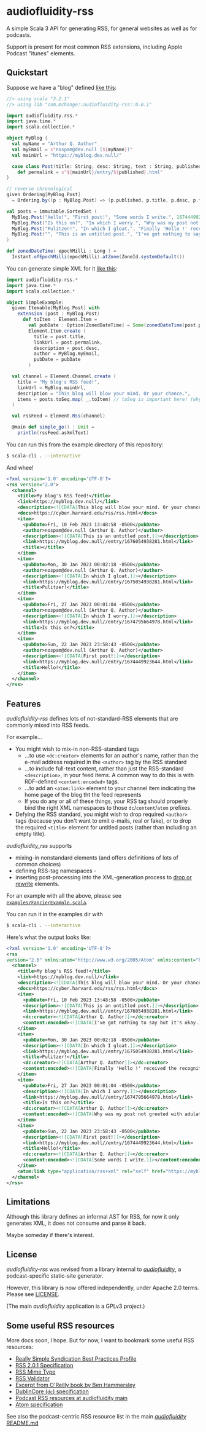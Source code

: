 # audiofluidity-rss

A simple Scala 3 API for generating RSS, for general websites as well as for podcasts.

Support is present for most common RSS extensions, including Apple Podcast "itunes" elements.

## Quickstart

Suppose we have a "blog" defined [like this](example/Setup.scala):

```scala
//> using scala "3.2.1"
//> using lib "com.mchange::audiofluidity-rss::0.0.1"

import audiofluidity.rss.*
import java.time.*
import scala.collection.*

object MyBlog {
  val myName = "Arthur Q. Author"
  val myEmail = s"nospam@dev.null (${myName})"
  val mainUrl = "https://myblog.dev.null/"

  case class Post(title: String, desc: String, text : String, published : Long):
    def permalink = s"${mainUrl}/entry/${published}.html"
}

// reverse chronological
given Ordering[MyBlog.Post]
  = Ordering.by((p : MyBlog.Post) => (p.published, p.title, p.desc, p.text)).reverse

val posts = immutable.SortedSet (
  MyBlog.Post("Hello!", "First post!", "Some words I write.", 1674449923644),
  MyBlog.Post("Is this on?", "In which I worry.", "Why was my post not greeted with adulation?", 1674795664978),
  MyBlog.Post("Pulitzer!", "In which I gloat.", "Finally 'Hello !' received the recognition it deserves.", 1675054938281),
  MyBlog.Post("", "This is an untitled post.", "I've got nothing to say but it's okay.", 1676054938281),
)

def zonedDateTime( epochMilli : Long ) =
  Instant.ofEpochMilli(epochMilli).atZone(ZoneId.systemDefault())
```

You can generate simple XML for it [like this](example/SimpleExample.scala):

```scala
import audiofluidity.rss.*
import java.time.*
import scala.collection.*

object SimpleExample:
  given Itemable[MyBlog.Post] with
    extension (post : MyBlog.Post)
      def toItem : Element.Item =
        val pubDate : Option[ZonedDateTime] = Some(zonedDateTime(post.published))
        Element.Item.create (
          title = post.title,
          linkUrl = post.permalink,
          description = post.desc,
          author = MyBlog.myEmail,
          pubDate = pubDate
        )

  val channel = Element.Channel.create (
    title = "My blog's RSS feed!",
    linkUrl = MyBlog.mainUrl,
    description = "This blog will blow your mind. Or your chance.",
    items = posts.toSeq.map( _.toItem) // toSeq is important here! (why?)
  )

  val rssFeed = Element.Rss(channel)

  @main def simple_go() : Unit =
    println(rssFeed.asXmlText)
```

You can run this from the example directory of this repository:

```sh
$ scala-cli . --interactive        
```

And whee!

```xml
<?xml version='1.0' encoding='UTF-8'?>
<rss version="2.0">
  <channel>
    <title>My blog's RSS feed!</title>
    <link>https://myblog.dev.null/</link>
    <description><![CDATA[This blog will blow your mind. Or your chance.]]></description>
    <docs>https://cyber.harvard.edu/rss/rss.html</docs>
    <item>
      <pubDate>Fri, 10 Feb 2023 13:48:58 -0500</pubDate>
      <author>nospam@dev.null (Arthur Q. Author)</author>
      <description><![CDATA[This is an untitled post.]]></description>
      <link>https://myblog.dev.null//entry/1676054938281.html</link>
      <title></title>
    </item>
    <item>
      <pubDate>Mon, 30 Jan 2023 00:02:18 -0500</pubDate>
      <author>nospam@dev.null (Arthur Q. Author)</author>
      <description><![CDATA[In which I gloat.]]></description>
      <link>https://myblog.dev.null//entry/1675054938281.html</link>
      <title>Pulitzer!</title>
    </item>
    <item>
      <pubDate>Fri, 27 Jan 2023 00:01:04 -0500</pubDate>
      <author>nospam@dev.null (Arthur Q. Author)</author>
      <description><![CDATA[In which I worry.]]></description>
      <link>https://myblog.dev.null//entry/1674795664978.html</link>
      <title>Is this on?</title>
    </item>
    <item>
      <pubDate>Sun, 22 Jan 2023 23:58:43 -0500</pubDate>
      <author>nospam@dev.null (Arthur Q. Author)</author>
      <description><![CDATA[First post!]]></description>
      <link>https://myblog.dev.null//entry/1674449923644.html</link>
      <title>Hello!</title>
    </item>
  </channel>
</rss>
```

## Features

_audiofluidity-rss_ defines lots of not-standard-RSS elements that are commonly
mixed into RSS feeds. 

For example...
 * You might wish to mix-in non-RSS-standard tags
   * ...to use `<dc:creator>` elements for an author's name, rather 
     than the e-mail address required in the `<author>` tag by the RSS standard
   * ...to include full-text content, rather than just the RSS-standard
     `<description>`, in your feed items. A common way to do this is with RDF-defined
     `<content:encoded>` tags.
   * ...to add an `<atom:link>` element to your channel item indicating
     the home page of the blog tht the feed represents
   * If you do any or all of these things, your RSS tag should properly bind
     the right XML namespaces to those `dc`/`content`/`atom` prefixes.
 * Defying the RSS standard, you might wish to drop required `<author>` tags (because
   you don't want to emit e-mails, real or fake), or to drop the required `<title>` element
   for untitled posts (rather than including an empty title).

_audiofluidity_rss_ supports 
 - mixing-in nonstandard elements (and offers definitions of
lots of common choices)
 - defining RSS-tag namespaces -
 - inserting post-processing into the XML-generation process to [drop or rewrite](https://github.com/scala/scala-xml/wiki/Getting-started)
elements.

For an example with all the above, please see [`examples/FancierExample.scala`](examples/FancierExample.scala). 

You can run it in the examples dir with

```sh
$ scala-cli . --interactive        
```

Here's what the output looks like:

```xml
<?xml version='1.0' encoding='UTF-8'?>
<rss 
version="2.0" xmlns:atom="http://www.w3.org/2005/Atom" xmlns:content="http://purl.org/rss/1.0/modules/content/" xmlns:dc="http://purl.org/dc/elements/1.1/">
  <channel>
    <title>My blog's RSS feed!</title>
    <link>https://myblog.dev.null/</link>
    <description><![CDATA[This blog will blow your mind. Or your chance.]]></description>
    <docs>https://cyber.harvard.edu/rss/rss.html</docs>
    <item>
      <pubDate>Fri, 10 Feb 2023 13:48:58 -0500</pubDate>
      <description><![CDATA[This is an untitled post.]]></description>
      <link>https://myblog.dev.null//entry/1676054938281.html</link>
      <dc:creator><![CDATA[Arthur Q. Author]]></dc:creator>
      <content:encoded><![CDATA[I've got nothing to say but it's okay.]]></content:encoded>
    </item>
    <item>
      <pubDate>Mon, 30 Jan 2023 00:02:18 -0500</pubDate>
      <description><![CDATA[In which I gloat.]]></description>
      <link>https://myblog.dev.null//entry/1675054938281.html</link>
      <title>Pulitzer!</title>
      <dc:creator><![CDATA[Arthur Q. Author]]></dc:creator>
      <content:encoded><![CDATA[Finally 'Hello !' received the recognition it deserves.]]></content:encoded>
    </item>
    <item>
      <pubDate>Fri, 27 Jan 2023 00:01:04 -0500</pubDate>
      <description><![CDATA[In which I worry.]]></description>
      <link>https://myblog.dev.null//entry/1674795664978.html</link>
      <title>Is this on?</title>
      <dc:creator><![CDATA[Arthur Q. Author]]></dc:creator>
      <content:encoded><![CDATA[Why was my post not greeted with adulation?]]></content:encoded>
    </item>
    <item>
      <pubDate>Sun, 22 Jan 2023 23:58:43 -0500</pubDate>
      <description><![CDATA[First post!]]></description>
      <link>https://myblog.dev.null//entry/1674449923644.html</link>
      <title>Hello!</title>
      <dc:creator><![CDATA[Arthur Q. Author]]></dc:creator>
      <content:encoded><![CDATA[Some words I write.]]></content:encoded>
    </item>
    <atom:link type="application/rss+xml" rel="self" href="https://myblog.dev.null/"/>
  </channel>
</rss>
```

## Limitations

Although this library defines an informal AST for RSS, for now it only
generates XML, it does not consume and parse it back. 

Maybe someday if there's interest.

## License

_audiofluidity-rss_ was revised from a library internal to [_audiofluidity_](https://github.com/swaldman/audiofluidity),
a podcast-specific static-site generator.

However, this library is now offered independently, under Apache 2.0 terms. Please see
[LICENSE](LICENSE).

(The main _audiofluidity_ application is a GPLv3 project.)


## Some useful RSS resources

More docs soon, I hope. But for now, I want to
bookmark some useful RSS resources:

- [Really Simple Syndication Best Practices Profile](https://www.rssboard.org/rss-profile)
- [RSS 2.0.1 Specification](https://www.rssboard.org/rss-2-0-1)
- [RSS Mime Type](https://www.rssboard.org/rss-mime-type-application.txt)
- [RSS Validator](https://www.rssboard.org/rss-validator/)
- [Excerpt from O'Reilly book by Ben Hammersley](https://www.oreilly.com/library/view/developing-feeds-with/0596008813/ch04s02.html)
- [DublinCore (`dc`) specification](https://www.dublincore.org/specifications/dublin-core/dcmi-terms/)
- [Podcast RSS resources at audiofluidity main](https://github.com/swaldman/audiofluidity#podcast-rss)
- [Atom specification](https://datatracker.ietf.org/doc/html/rfc4287)

See also the podcast-centric RSS resource list in the main [_audiofluidity_ README.md](https://github.com/swaldman/audiofluidity#developer-resources) 